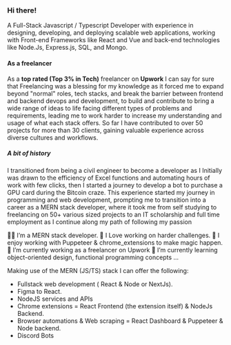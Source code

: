 ### Hi there!

A Full-Stack Javascript / Typescript Developer with experience in designing, developing, and deploying scalable web applications, working with Front-end Frameworks like React and Vue and back-end technologies like Node.Js, Express.js, SQL, and Mongo.

#### As a freelancer

As a **top rated (Top 3% in Tech)** freelancer on **Upwork** I can say for sure that Freelancing was a blessing for my knowledge as it forced me to expand beyond "normal" roles, tech stacks, and break the barrier between frontend and backend devops and development, to build and contribute to bring a wide range of ideas to life facing different types of problems and requirements, leading me to work harder to increase my understanding and usage of what each stack offers.
So far I have contributed to over 50 projects for more than 30 clients, gaining valuable experience across diverse cultures and workflows.

##### A bit of history

I transitioned from being a civil engineer to become a developer as I Initially was drawn to the efficiency of Excel functions and automating hours of work with few clicks, then I started a journey to develop a bot to purchase a GPU card during the Bitcoin craze. This experience started my journey in programming and web development, prompting me to transition into a career as a MERN stack developer, where it took me from self studying to freelancing on 50+ various sized projects to an IT scholarship and full time employment as I continue along my path of following my passion



👨‍💻 I’m a MERN stack developer.
🧠 I Love working on harder challenges.
🧵 I enjoy working with Puppeteer & chrome_extensions to make magic happen.
🔭 I’m currently working as a freelancer on Upwork
🌱 I’m currently learning object-oriented design, functional programming concepts ...


Making use of the MERN (JS/TS) stack I can offer the following:
- Fullstack web development ( React & Node or NextJs).
- Figma to React.
- NodeJS services and APIs
- Chrome extensions = React Frontend (the extension itself) & NodeJs Backend.
- Browser automations & Web scraping = React Dashboard & Puppeteer & Node backend.
- Discord Bots
